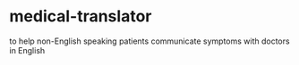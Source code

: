 # medical-translator
to help non-English speaking patients communicate symptoms with doctors in English
